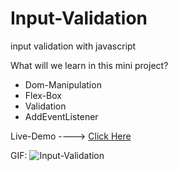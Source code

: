 # Input-Validation
input validation with javascript

What will we learn in this mini project?
* Dom-Manipulation
* Flex-Box
* Validation
* AddEventListener

Live-Demo ----> [Click Here](https://mohammadrezaei5.github.io/Input-Validation/)

GIF:
![Input-Validation](https://github.com/MohammadRezaei5/Input-Validation/assets/92850417/b8447745-da61-48f7-9d4a-26e02e6e8e61)
